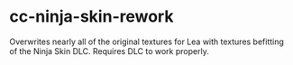 # cc-ninja-skin-rework
Overwrites nearly all of the original textures for Lea with textures befitting of the Ninja Skin DLC. Requires DLC to work properly.
